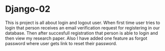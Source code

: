 # Django-02
This is project is all about login and logout user. When first time user tries to login that person receives an email verification request for registering in our database. Then after succesfull registration that person is able to login and then view my research paper. Also I have added one feature as forgot password where user gets link to reset their password.
